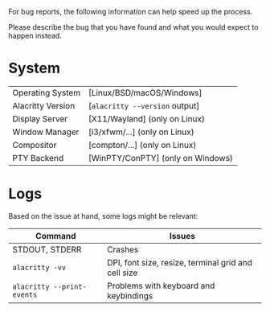 For bug reports, the following information can help speed up the process.

Please describe the bug that you have found and what you would expect to happen instead.

# System

|                   |                                   |
|-------------------|-----------------------------------|
| Operating System  | [Linux/BSD/macOS/Windows]         |
| Alacritty Version | [`alacritty --version` output]    |
| Display Server    | [X11/Wayland]   (only on Linux)   |
| Window Manager    | [i3/xfwm/...]   (only on Linux)   |
| Compositor        | [compton/...]   (only on Linux)   |
| PTY Backend       | [WinPTY/ConPTY] (only on Windows) |

# Logs

Based on the issue at hand, some logs might be relevant:

| Command                    | Issues                                              |
|----------------------------|-----------------------------------------------------|
| STDOUT, STDERR             | Crashes                                             |
| `alacritty -vv`            | DPI, font size, resize, terminal grid and cell size |
| `alacritty --print-events` | Problems with keyboard and keybindings              |

